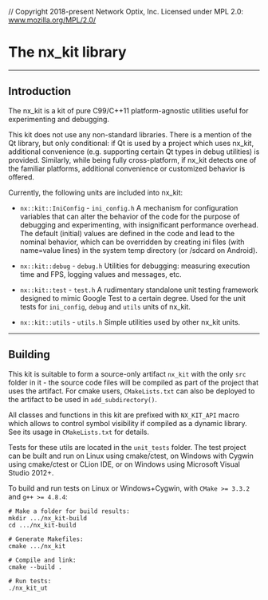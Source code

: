 // Copyright 2018-present Network Optix, Inc. Licensed under MPL 2.0: www.mozilla.org/MPL/2.0/

# The nx_kit library

---------------------------------------------------------------------------------------------------
## Introduction

The nx_kit is a kit of pure C99/C++11 platform-agnostic utilities useful for experimenting and
debugging.

This kit does not use any non-standard libraries. There is a mention of the Qt library, but only
conditional: if Qt is used by a project which uses nx_kit, additional convenience (e.g.
supporting certain Qt types in debug utilities) is provided. Similarly, while being fully
cross-platform, if nx_kit detects one of the familiar platforms, additional convenience or
customized behavior is offered.

Currently, the following units are included into nx_kit:

- `nx::kit::IniConfig` - `ini_config.h`
   A mechanism for configuration variables that can alter the behavior of the code for the purpose
   of debugging and experimenting, with insignificant performance overhead. The default (initial)
   values are defined in the code and lead to the nominal behavior, which can be overridden by
   creating ini files (with name=value lines) in the system temp directory (or /sdcard on Android).

- `nx::kit::debug` - `debug.h`
   Utilities for debugging: measuring execution time and FPS, logging values and messages, etc.

- `nx::kit::test` - `test.h`
   A rudimentary standalone unit testing framework designed to mimic Google Test to a certain
   degree. Used for the unit tests for `ini_config`, `debug` and `utils` units of nx_kit.

- `nx::kit::utils` - `utils.h`
   Simple utilities used by other nx_kit units.

---------------------------------------------------------------------------------------------------
## Building

This kit is suitable to form a source-only artifact `nx_kit` with the only `src` folder in it -
the source code files will be compiled as part of the project that uses the artifact. For cmake
users, `CMakeLists.txt` can also be deployed to the artifact to be used in `add_subdirectory()`.

All classes and functions in this kit are prefixed with `NX_KIT_API` macro which allows to control
symbol visibility if compiled as a dynamic library. See its usage in `CMakeLists.txt` for details.

Tests for these utils are located in the `unit_tests` folder. The test project can be built and run
on Linux using cmake/ctest, on Windows with Cygwin using cmake/ctest or CLion IDE, or on Windows
using Microsoft Visual Studio 2012+.

To build and run tests on Linux or Windows+Cygwin, with `CMake >= 3.3.2` and `g++ >= 4.8.4`:
```
# Make a folder for build results:
mkdir .../nx_kit-build
cd .../nx_kit-build

# Generate Makefiles:
cmake .../nx_kit

# Compile and link:
cmake --build .

# Run tests:
./nx_kit_ut
```
